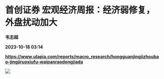 # 首创证券 宏观经济周报：经济弱修复，外盘扰动加大
**韦志超**

**2023-10-18 03:14**

**https://www.ulapia.com/reports/macro_research/hongguanjingjizhoubao-jingjiruoxiufu-waipanraodongjiada**

![](https://img.ulapia.com/thumbnails/macro_research/20231018/H3_AP202310181601873919_1.jpg)